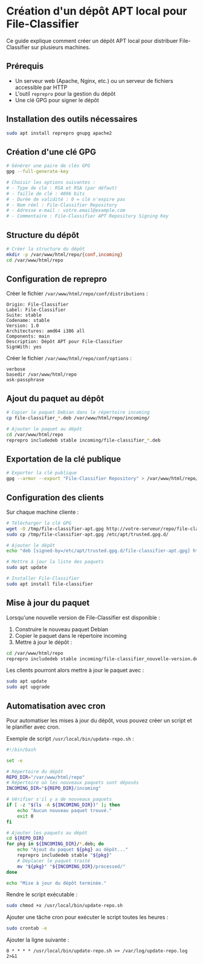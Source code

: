 # Création d'un dépôt APT local pour File-Classifier

Ce guide explique comment créer un dépôt APT local pour distribuer File-Classifier sur plusieurs machines.

## Prérequis

- Un serveur web (Apache, Nginx, etc.) ou un serveur de fichiers accessible par HTTP
- L'outil `reprepro` pour la gestion du dépôt
- Une clé GPG pour signer le dépôt

## Installation des outils nécessaires

```bash
sudo apt install reprepro gnupg apache2
```

## Création d'une clé GPG

```bash
# Générer une paire de clés GPG
gpg --full-generate-key

# Choisir les options suivantes :
# - Type de clé : RSA et RSA (par défaut)
# - Taille de clé : 4096 bits
# - Durée de validité : 0 = clé n'expire pas
# - Nom réel : File-Classifier Repository
# - Adresse e-mail : votre.email@example.com
# - Commentaire : File-Classifier APT Repository Signing Key
```

## Structure du dépôt

```bash
# Créer la structure du dépôt
mkdir -p /var/www/html/repo/{conf,incoming}
cd /var/www/html/repo
```

## Configuration de reprepro

Créer le fichier `/var/www/html/repo/conf/distributions` :

```
Origin: File-Classifier
Label: File-Classifier
Suite: stable
Codename: stable
Version: 1.0
Architectures: amd64 i386 all
Components: main
Description: Dépôt APT pour File-Classifier
SignWith: yes
```

Créer le fichier `/var/www/html/repo/conf/options` :

```
verbose
basedir /var/www/html/repo
ask-passphrase
```

## Ajout du paquet au dépôt

```bash
# Copier le paquet Debian dans le répertoire incoming
cp file-classifier_*.deb /var/www/html/repo/incoming/

# Ajouter le paquet au dépôt
cd /var/www/html/repo
reprepro includedeb stable incoming/file-classifier_*.deb
```

## Exportation de la clé publique

```bash
# Exporter la clé publique
gpg --armor --export "File-Classifier Repository" > /var/www/html/repo/file-classifier-apt.gpg
```

## Configuration des clients

Sur chaque machine cliente :

```bash
# Télécharger la clé GPG
wget -O /tmp/file-classifier-apt.gpg http://votre-serveur/repo/file-classifier-apt.gpg
sudo cp /tmp/file-classifier-apt.gpg /etc/apt/trusted.gpg.d/

# Ajouter le dépôt
echo "deb [signed-by=/etc/apt/trusted.gpg.d/file-classifier-apt.gpg] http://votre-serveur/repo stable main" | sudo tee /etc/apt/sources.list.d/file-classifier.list

# Mettre à jour la liste des paquets
sudo apt update

# Installer File-Classifier
sudo apt install file-classifier
```

## Mise à jour du paquet

Lorsqu'une nouvelle version de File-Classifier est disponible :

1. Construire le nouveau paquet Debian
2. Copier le paquet dans le répertoire incoming
3. Mettre à jour le dépôt :

```bash
cd /var/www/html/repo
reprepro includedeb stable incoming/file-classifier_nouvelle-version.deb
```

Les clients pourront alors mettre à jour le paquet avec :

```bash
sudo apt update
sudo apt upgrade
```

## Automatisation avec cron

Pour automatiser les mises à jour du dépôt, vous pouvez créer un script et le planifier avec cron.

Exemple de script `/usr/local/bin/update-repo.sh` :

```bash
#!/bin/bash

set -e

# Répertoire du dépôt
REPO_DIR="/var/www/html/repo"
# Répertoire où les nouveaux paquets sont déposés
INCOMING_DIR="${REPO_DIR}/incoming"

# Vérifier s'il y a de nouveaux paquets
if [ -z "$(ls -A ${INCOMING_DIR})" ]; then
    echo "Aucun nouveau paquet trouvé."
    exit 0
fi

# Ajouter les paquets au dépôt
cd ${REPO_DIR}
for pkg in ${INCOMING_DIR}/*.deb; do
    echo "Ajout du paquet ${pkg} au dépôt..."
    reprepro includedeb stable "${pkg}"
    # Déplacer le paquet traité
    mv "${pkg}" "${INCOMING_DIR}/processed/"
done

echo "Mise à jour du dépôt terminée."
```

Rendre le script exécutable :

```bash
sudo chmod +x /usr/local/bin/update-repo.sh
```

Ajouter une tâche cron pour exécuter le script toutes les heures :

```bash
sudo crontab -e
```

Ajouter la ligne suivante :

```
0 * * * * /usr/local/bin/update-repo.sh >> /var/log/update-repo.log 2>&1
```
